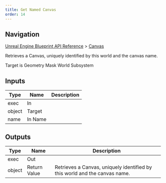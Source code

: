 ```yaml
---
title: Get Named Canvas
order: 14
---
```

## Navigation

[Unreal Engine Blueprint API Reference](https://dev.epicgames.com/documentation/en-us/unreal-engine/BlueprintAPI) > [Canvas](https://dev.epicgames.com/documentation/en-us/unreal-engine/BlueprintAPI/Canvas)

Retrieves a Canvas, uniquely identified by this world and the canvas name.

Target is Geometry Mask World Subsystem

## Inputs

| Type | Name | Description |
| --- | --- | --- |
| exec | In |  |
| object | Target |  |
| name | In Name |  |

## Outputs

| Type | Name | Description |
| --- | --- | --- |
| exec | Out |  |
| object | Return Value | Retrieves a Canvas, uniquely identified by this world and the canvas name. |
